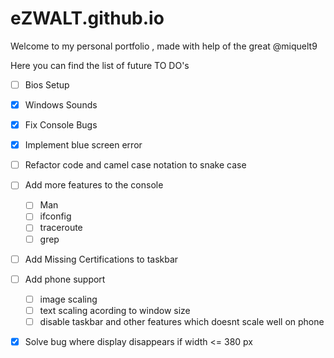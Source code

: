 # eZWALT.github.io
Welcome to my personal portfolio , made with help of the great @miquelt9

Here you can find the list of future TO DO's 
- [ ] Bios Setup 
- [x] Windows Sounds
- [x] Fix Console Bugs
- [x] Implement blue screen error
- [ ] Refactor code and camel case notation to snake case
- [ ] Add more features to the console
  - [ ] Man 
  - [ ] ifconfig
  - [ ] traceroute
  - [ ] grep 
- [ ] Add Missing Certifications to taskbar
- [ ] Add phone support 
  - [ ] image scaling 
  - [ ] text scaling acording to window size
  - [ ] disable taskbar and other features which doesnt scale well on phone 
- [x] Solve bug where display disappears if width <= 380 px
  

